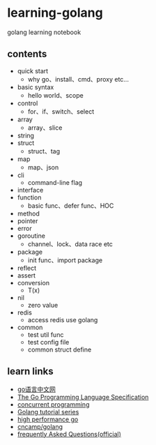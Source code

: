 # learning-golang
golang learning notebook

## contents
- quick start
  - why go、install、cmd、proxy etc...
- basic syntax
  - hello world、scope
- control
  - for、if、switch、select
- array
  - array、slice
- string
- struct
  - struct、tag
- map
  - map、json
- cli
  - command-line flag
- interface
- function
  - basic func、defer func、HOC
- method
- pointer
- error
- goroutine
  - channel、lock、data race etc
- package
  - init func、import package
- reflect
- assert
- conversion
  - T(x)
- nil
  - zero value
- redis
  - access redis use golang
- common
  - test util func
  - test config file
  - common struct define

## learn links
- [go语言中文网](https://www.qfgolang.com/)
- [The Go Programming Language Specification](https://golang.google.cn/ref/spec)
- [concurrent programming](https://yourbasic.org/golang/goroutines-explained/)
- [Golang tutorial series](https://golangbot.com/learn-golang-series/)
- [high performance go](https://github.com/geektutu/high-performance-go)
- [cncamp/golang](https://github.com/cncamp/golang)
- [frequently Asked Questions(official)](https://go.dev/doc/faq#different_method_sets)
